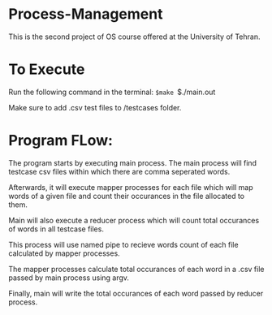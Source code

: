 # Process-Management
This is the second project of OS course offered at the University of Tehran.


# To Execute
Run the following command in the terminal:
    `$make
    `$./main.out

Make sure to add .csv test files to /testcases folder.

# Program FLow:
The program starts by executing main process. The main process will find testcase csv files within which there are comma seperated words.

Afterwards, it will execute mapper processes for each file which will map words of a given file and count their occurances in the file allocated to them.

Main will also execute a reducer process which will count total occurances of words in all testcase files. 

This process will use named pipe to recieve words count of each file calculated by mapper processes.

The mapper processes calculate total occurances of each word in a .csv file passed by main process using argv.

Finally, main will write the total occurances of each word passed by reducer process.